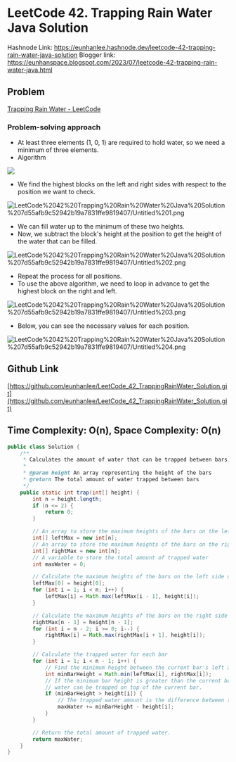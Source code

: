 # LeetCode 42. Trapping Rain Water Java Solution

Hashnode Link: https://eunhanlee.hashnode.dev/leetcode-42-trapping-rain-water-java-solution
Blogger link: https://eunhanspace.blogspot.com/2023/07/leetcode-42-trapping-rain-water-java.html

## Problem

[Trapping Rain Water - LeetCode](https://leetcode.com/problems/trapping-rain-water/?envType=featured-list&envId=top-interview-questions)

### Problem-solving approach

- At least three elements (1, 0, 1) are required to hold water, so we need a minimum of three elements.
- Algorithm

![]([LeetCode%2042%20Trapping%20Rain%20Water%20Java%20Solution%207d55afb9c52942b19a7831ffe9819407/Untitled.png](https://raw.githubusercontent.com/eunhanlee/LeetCode_771_JewelsandStones_Solution/master/photo/00.png))

- We find the highest blocks on the left and right sides with respect to the position we want to check.

![LeetCode%2042%20Trapping%20Rain%20Water%20Java%20Solution%207d55afb9c52942b19a7831ffe9819407/Untitled%201.png](LeetCode%2042%20Trapping%20Rain%20Water%20Java%20Solution%207d55afb9c52942b19a7831ffe9819407/Untitled%201.png)

- We can fill water up to the minimum of these two heights.
- Now, we subtract the block's height at the position to get the height of the water that can be filled.

![LeetCode%2042%20Trapping%20Rain%20Water%20Java%20Solution%207d55afb9c52942b19a7831ffe9819407/Untitled%202.png](LeetCode%2042%20Trapping%20Rain%20Water%20Java%20Solution%207d55afb9c52942b19a7831ffe9819407/Untitled%202.png)

- Repeat the process for all positions.
- To use the above algorithm, we need to loop in advance to get the highest block on the right and left.

![LeetCode%2042%20Trapping%20Rain%20Water%20Java%20Solution%207d55afb9c52942b19a7831ffe9819407/Untitled%203.png](LeetCode%2042%20Trapping%20Rain%20Water%20Java%20Solution%207d55afb9c52942b19a7831ffe9819407/Untitled%203.png)

- Below, you can see the necessary values for each position.

![LeetCode%2042%20Trapping%20Rain%20Water%20Java%20Solution%207d55afb9c52942b19a7831ffe9819407/Untitled%204.png](LeetCode%2042%20Trapping%20Rain%20Water%20Java%20Solution%207d55afb9c52942b19a7831ffe9819407/Untitled%204.png)

## Github Link

[https://github.com/eunhanlee/LeetCode_42_TrappingRainWater_Solution.git](https://github.com/eunhanlee/LeetCode_42_TrappingRainWater_Solution.git)

## Time Complexity: O(n), Space Complexity: O(n)

```java
public class Solution {
    /**
     * Calculates the amount of water that can be trapped between bars.
     *
     * @param height An array representing the height of the bars
     * @return The total amount of water trapped between bars
     */
    public static int trap(int[] height) {
        int n = height.length;
        if (n <= 2) {
            return 0;
        }

        // An array to store the maximum heights of the bars on the left side of each index
        int[] leftMax = new int[n];
        // An array to store the maximum heights of the bars on the right side of each index
        int[] rightMax = new int[n];
        // A variable to store the total amount of trapped water
        int maxWater = 0;

        // Calculate the maximum heights of the bars on the left side of each index
        leftMax[0] = height[0];
        for (int i = 1; i < n; i++) {
            leftMax[i] = Math.max(leftMax[i - 1], height[i]);
        }

        // Calculate the maximum heights of the bars on the right side of each index
        rightMax[n - 1] = height[n - 1];
        for (int i = n - 2; i >= 0; i--) {
            rightMax[i] = Math.max(rightMax[i + 1], height[i]);
        }

        // Calculate the trapped water for each bar
        for (int i = 1; i < n - 1; i++) {
            // Find the minimum height between the current bar's left and right highest bars
            int minBarHeight = Math.min(leftMax[i], rightMax[i]);
            // If the minimum bar height is greater than the current bar's height,
            // water can be trapped on top of the current bar.
            if (minBarHeight > height[i]) {
                // The trapped water amount is the difference between the minimum bar height and the current bar's height.
                maxWater += minBarHeight - height[i];
            }
        }

        // Return the total amount of trapped water.
        return maxWater;
    }
}
```
